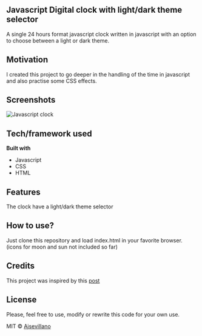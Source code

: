 ## Javascript Digital clock with light/dark theme selector

A single 24 hours format javascript clock written in javascript with an option to choose between a light or dark theme.

## Motivation

I created this project to go deeper in the handling of the time in javascript and also practise some CSS effects.

## Screenshots

![Javascript clock](https://freeimage.host/i/dxPQyv)

## Tech/framework used

<b>Built with</b>

- Javascript
- CSS
- HTML

## Features

The clock have a light/dark theme selector

## How to use?

Just clone this repository and load index.html in your favorite browser. (icons for moon and sun not included so far)

## Credits

This project was inspired by this [post](https://www.blog.duomly.com/9-javascript-project-ideas-for-beginners-that-help-you-to-build-an-amazing-coding-portfolio/#1-clock)

## License

Please, feel free to use, modify or rewrite this code for your own use.

MIT © [Ajsevillano]()
